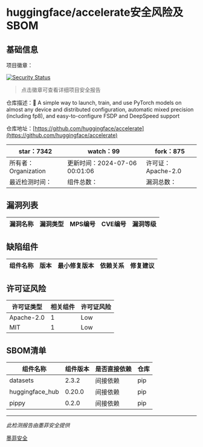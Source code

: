# huggingface/accelerate安全风险及SBOM

## 基础信息

项目徽章：

[![Security Status](https://www.murphysec.com/platform3/v31/badge/1809296146472751104.svg)](https://www.murphysec.com/console/report/1794461770957037568/1809296146472751104)

> 点击徽章可查看详细项目安全报告

仓库描述：🚀 A simple way to launch, train, and use PyTorch models on almost any device and distributed configuration, automatic mixed precision (including fp8), and easy-to-configure FSDP and DeepSpeed support

仓库地址：[https://github.com/huggingface/accelerate](https://github.com/huggingface/accelerate)

| star：7342 | watch：99 | fork：875 |
| ----------- | -------------- | ------------ |
| 所有者：Organization | 更新时间：2024-07-06 00:01:06 | 许可证：Apache-2.0 |
| 最近检测时间： | 组件总数： | 漏洞总数： |




## 漏洞列表

| 漏洞名称 | 漏洞类型 | MPS编号 | CVE编号 | 漏洞等级 |
| ------- | ------ | ------- | ------ | ----- |





## 缺陷组件

| 组件名称 | 版本 | 最小修复版本 | 依赖关系 | 修复建议 |
| -------- | ---- | ------------ | -------- | -------- |





## 许可证风险

| 许可证类型 | 相关组件 | 许可证风险 |
| ---------- | -------- | ---------- |
|Apache-2.0|1|Low|
|MIT|1|Low|




## SBOM清单

| 组件名称 | 组件版本 | 是否直接依赖 | 仓库 |
| -------- | -------- | ------------ | ---- |
|datasets|2.3.2|间接依赖|pip|
|huggingface_hub|0.20.0|间接依赖|pip|
|pippy|0.2.0|间接依赖|pip|


------

*此检测报告由墨菲安全提供*

[墨菲安全](www.murphysec.com)